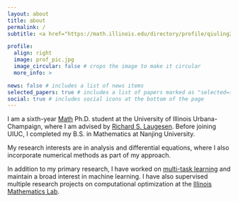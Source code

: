 ```yaml
---
layout: about
title: about
permalink: /
subtitle: <a href="https://math.illinois.edu/directory/profile/qiuling2">Ph.D. Candidate @ UIUC Math</a>

profile:
  align: right
  image: prof_pic.jpg
  image_circular: false # crops the image to make it circular
  more_info: >

news: false # includes a list of news items
selected_papers: true # includes a list of papers marked as "selected={true}"
social: true # includes social icons at the bottom of the page
---
```


I am a sixth-year [Math](https://math.illinois.edu/) Ph.D. student at the University of Illinois Urbana-Champaign, where I am advised by [Richard S. Laugesen](https://math.illinois.edu/directory/profile/laugesen). Before joining UIUC, I completed my B.S. in Mathematics at Nanjing University.

My research interests are in analysis and differential equations, where I also incorporate numerical methods as part of my approach. 

In addition to my primary research, I have worked on [multi-task learning](https://openreview.net/forum?id=6EqUpqMnwl) and maintain a broad interest in machine learning. I have also supervised multiple research projects on computational optimization at the [Illinois Mathematics Lab](https://iml.math.illinois.edu/).